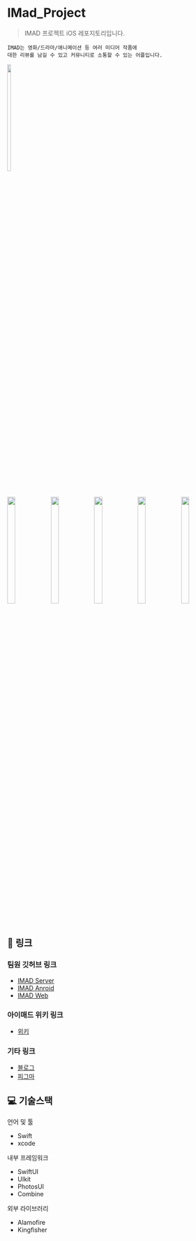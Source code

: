 # IMad_Project

> IMAD 프로젝트 iOS 레포지토리입니다.

```
IMAD는 영화/드라마/애니메이션 등 여러 미디어 작품에 
대한 리뷰를 남길 수 있고 커뮤니티로 소통할 수 있는 어플입니다.
```

<img src="https://github.com/user-attachments/assets/a9ff5bca-3bf0-4878-b9df-49798ec02e64" width="12.5%" height="25%">

<p align="leading">

<img src="https://github.com/user-attachments/assets/0d585a30-e966-450d-8da6-41168b80ec03" width="19%" height="25%">
<img src="https://github.com/user-attachments/assets/7f65179b-282c-4209-bb6c-2eed107bbc17" width="19%" height="25%">
<img src="https://github.com/user-attachments/assets/0d712a66-1391-486a-a840-59c209027b56" width="19%" height="25%">
<img src="https://github.com/user-attachments/assets/8918f34e-fa37-4f50-a0e3-7a01b6fe2f8d" width="19%" height="25%">   
<img src="https://github.com/user-attachments/assets/731ec509-7bee-4fcd-9226-665057a480ea" width="19%" height="25%">
</p>



## 🔗 링크
### 팀원 깃허브 링크

- [IMAD Server](https://github.com/NCookies/imad-server)
- [IMAD Anroid](https://github.com/imad-project/imad-android)
- [IMAD Web](https://github.com/imad-project/imad-web)

### 아이매드 위키 링크 
- [위키](https://github.com/QuaRang1225/IMad_Project/wiki)

### 기타 링크
- [블로그](https://quarang.tistory.com/category/%ED%94%84%EB%A1%9C%EC%A0%9D%ED%8A%B8/%EC%95%84%EC%9D%B4%EB%A7%A4%EB%93%9C)
- [피그마](https://www.figma.com/design/xKDTcNygzYaaXooOKGK84R/%EC%95%84%EC%9D%B4%EB%A7%A4%EB%93%9C?node-id=22-5&t=XZoA4WrR8Rch5gff-1)



## 💻 기술스택

언어 및 툴

- Swift
- xcode
  
내부 프레임워크

- SwiftUI
- UIkit
- PhotosUI
- Combine

외부 라이브러리

- Alamofire
- Kingfisher




